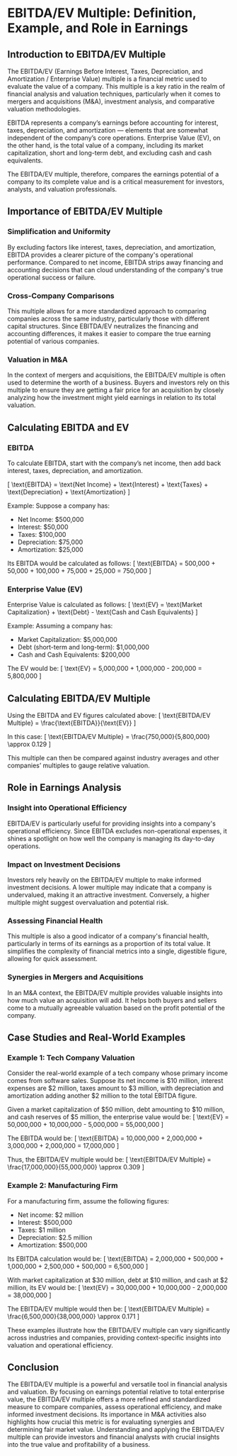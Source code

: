 # EBITDA/EV Multiple: Definition, Example, and Role in Earnings

## Introduction to EBITDA/EV Multiple

The EBITDA/EV (Earnings Before Interest, Taxes, Depreciation, and Amortization / Enterprise Value) multiple is a financial metric used to evaluate the value of a company. This multiple is a key ratio in the realm of financial analysis and valuation techniques, particularly when it comes to mergers and acquisitions (M&A), investment analysis, and comparative valuation methodologies. 

EBITDA represents a company’s earnings before accounting for interest, taxes, depreciation, and amortization — elements that are somewhat independent of the company’s core operations. Enterprise Value (EV), on the other hand, is the total value of a company, including its market capitalization, short and long-term debt, and excluding cash and cash equivalents. 

The EBITDA/EV multiple, therefore, compares the earnings potential of a company to its complete value and is a critical measurement for investors, analysts, and valuation professionals.

## Importance of EBITDA/EV Multiple

### Simplification and Uniformity

By excluding factors like interest, taxes, depreciation, and amortization, EBITDA provides a clearer picture of the company's operational performance. Compared to net income, EBITDA strips away financing and accounting decisions that can cloud understanding of the company's true operational success or failure.

### Cross-Company Comparisons

This multiple allows for a more standardized approach to comparing companies across the same industry, particularly those with different capital structures. Since EBITDA/EV neutralizes the financing and accounting differences, it makes it easier to compare the true earning potential of various companies.

### Valuation in M&A

In the context of mergers and acquisitions, the EBITDA/EV multiple is often used to determine the worth of a business. Buyers and investors rely on this multiple to ensure they are getting a fair price for an acquisition by closely analyzing how the investment might yield earnings in relation to its total valuation.

## Calculating EBITDA and EV

### EBITDA

To calculate EBITDA, start with the company’s net income, then add back interest, taxes, depreciation, and amortization.

\[ \text{EBITDA} = \text{Net Income} + \text{Interest} + \text{Taxes} + \text{Depreciation} + \text{Amortization} \]

Example:
Suppose a company has:
- Net Income: $500,000
- Interest: $50,000
- Taxes: $100,000
- Depreciation: $75,000
- Amortization: $25,000

Its EBITDA would be calculated as follows:
\[ \text{EBITDA} = 500,000 + 50,000 + 100,000 + 75,000 + 25,000 = 750,000 \]

### Enterprise Value (EV)

Enterprise Value is calculated as follows:
\[ \text{EV} = \text{Market Capitalization} + \text{Debt} - \text{Cash and Cash Equivalents} \]

Example:
Assuming a company has:
- Market Capitalization: $5,000,000
- Debt (short-term and long-term): $1,000,000
- Cash and Cash Equivalents: $200,000

The EV would be:
\[ \text{EV} = 5,000,000 + 1,000,000 - 200,000 = 5,800,000 \]

## Calculating EBITDA/EV Multiple

Using the EBITDA and EV figures calculated above:
\[ \text{EBITDA/EV Multiple} = \frac{\text{EBITDA}}{\text{EV}} \]

In this case:
\[ \text{EBITDA/EV Multiple} = \frac{750,000}{5,800,000} \approx 0.129 \]

This multiple can then be compared against industry averages and other companies’ multiples to gauge relative valuation.

## Role in Earnings Analysis

### Insight into Operational Efficiency

EBITDA/EV is particularly useful for providing insights into a company's operational efficiency. Since EBITDA excludes non-operational expenses, it shines a spotlight on how well the company is managing its day-to-day operations.

### Impact on Investment Decisions

Investors rely heavily on the EBITDA/EV multiple to make informed investment decisions. A lower multiple may indicate that a company is undervalued, making it an attractive investment. Conversely, a higher multiple might suggest overvaluation and potential risk.

### Assessing Financial Health

This multiple is also a good indicator of a company's financial health, particularly in terms of its earnings as a proportion of its total value. It simplifies the complexity of financial metrics into a single, digestible figure, allowing for quick assessment.

### Synergies in Mergers and Acquisitions

In an M&A context, the EBITDA/EV multiple provides valuable insights into how much value an acquisition will add. It helps both buyers and sellers come to a mutually agreeable valuation based on the profit potential of the company.

## Case Studies and Real-World Examples

### Example 1: Tech Company Valuation

Consider the real-world example of a tech company whose primary income comes from software sales. Suppose its net income is $10 million, interest expenses are $2 million, taxes amount to $3 million, with depreciation and amortization adding another $2 million to the total EBITDA figure.

Given a market capitalization of $50 million, debt amounting to $10 million, and cash reserves of $5 million, the enterprise value would be:
\[ \text{EV} = 50,000,000 + 10,000,000 - 5,000,000 = 55,000,000 \]

The EBITDA would be:
\[ \text{EBITDA} = 10,000,000 + 2,000,000 + 3,000,000 + 2,000,000 = 17,000,000 \]

Thus, the EBITDA/EV multiple would be:
\[ \text{EBITDA/EV Multiple} = \frac{17,000,000}{55,000,000} \approx 0.309 \]

### Example 2: Manufacturing Firm

For a manufacturing firm, assume the following figures:
- Net income: $2 million
- Interest: $500,000
- Taxes: $1 million
- Depreciation: $2.5 million
- Amortization: $500,000

Its EBITDA calculation would be:
\[ \text{EBITDA} = 2,000,000 + 500,000 + 1,000,000 + 2,500,000 + 500,000 = 6,500,000 \]

With market capitalization at $30 million, debt at $10 million, and cash at $2 million, its EV would be:
\[ \text{EV} = 30,000,000 + 10,000,000 - 2,000,000 = 38,000,000 \]

The EBITDA/EV multiple would then be:
\[ \text{EBITDA/EV Multiple} = \frac{6,500,000}{38,000,000} \approx 0.171 \]

These examples illustrate how the EBITDA/EV multiple can vary significantly across industries and companies, providing context-specific insights into valuation and operational efficiency.

## Conclusion

The EBITDA/EV multiple is a powerful and versatile tool in financial analysis and valuation. By focusing on earnings potential relative to total enterprise value, the EBITDA/EV multiple offers a more refined and standardized measure to compare companies, assess operational efficiency, and make informed investment decisions. Its importance in M&A activities also highlights how crucial this metric is for evaluating synergies and determining fair market value. Understanding and applying the EBITDA/EV multiple can provide investors and financial analysts with crucial insights into the true value and profitability of a business.